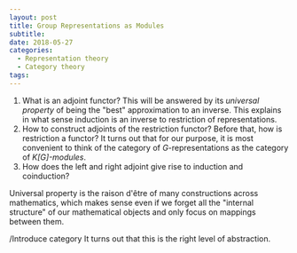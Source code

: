 ```yaml
---
layout: post
title: Group Representations as Modules
subtitle:
date: 2018-05-27
categories:
  - Representation theory
  - Category theory
tags:
---
```


1. What is an adjoint functor? This will be answered by its *universal property* of being the "best" approximation to an inverse. This explains in what sense induction is an inverse to restriction of representations.
2. How to construct adjoints of the restriction functor? Before that, how is restriction a functor? It turns out that for our purpose, it is most convenient to think of the category of $G$-representations as the category of *$K[G]$-modules*.
3. How does the left and right adjoint give rise to induction and coinduction?

Universal property is the raison d'être of many constructions across mathematics, which makes sense even if we forget all the "internal structure" of our mathematical objects and only focus on mappings between them.

/Introduce category
It turns out that this is the right level of abstraction.
